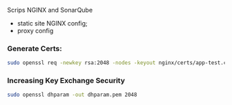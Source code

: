 Scrips NGINX and SonarQube
* static site NGINX config;
* proxy config 

### Generate Certs:
```sh
sudo openssl req -newkey rsa:2048 -nodes -keyout nginx/certs/app-test.com.br.key -x509 -days 365 -out nginx/certs/app-test.com.br.crt
```

### Increasing Key Exchange Security
```sh
sudo openssl dhparam -out dhparam.pem 2048
```
